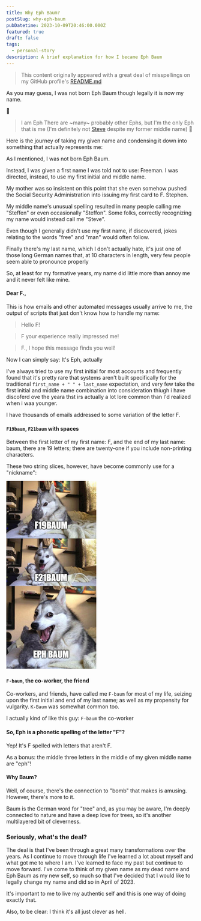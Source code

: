 ```yaml
---
title: Why Eph Baum?
postSlug: why-eph-baum
pubDatetime: 2023-10-09T20:46:00.000Z
featured: true
draft: false
tags:
  - personal-story
description: A brief explanation for how I became Eph Baum
---
```


> This content originally appeared with a great deal of misspellings on my GitHub profile's [README.md](https://github.com/ephbaum/ephbaum/edit/main/README.md)

As you may guess, I was not born Eph Baum though legally it is now my name.

🎵

> I am Eph
> There are ~many~ probably other Ephs, but I'm the only Eph that is me (I'm definitely not [Steve](https://youtu.be/5vtZcojS9KA) despite my former middle name)
> 🎵

Here is the journey of taking my given name and condensing it down into something that actually represents me:

As I mentioned, I was not born Eph Baum.

Instead, I was given a first name I was told not to use: Freeman. I was directed, instead, to use my first initial and middle name.

My mother was so insistent on this point that she even somehow pushed the Social Security Administration into issuing my first card to F. Stephen.

My middle name's unusual spelling resulted in many people calling me "Steffen" or even occasionally "Steffon". Some folks, correctly recognizing my name would instead call me "Steve".

Even though I generally didn't use my first name, if discovered, jokes relating to the words "free" and "man" would often follow.

Finally there's my last name, which I don't actually hate, it's just one of those long German names that, at 10 characters in length, very few people seem able to pronounce properly

So, at least for my formative years, my name did little more than annoy me and it never felt like mine.

#### Dear F.,

This is how emails and other automated messages usually arrive to me, the output of scripts that just don't know how to handle my name:

> Hello F!

> F your experience really impressed me!

> F., I hope this message finds you well!

Now I can simply say: It's Eph, actually

I've always tried to use my first initial for most accounts and frequently found that it's pretty rare that systems aren't built specifically for the traditional `first_name + " " + last_name` expectation, and very few take the first initial and middle name combination into consideration thiugh i have discoferd ove the yeara thst irs actually a lot lore common than I'd realized when i waa younger.

I have thousands of emails addressed to some variation of the letter F.

#### `F19baum`, `F21baum` with spaces

Between the first letter of my first name: F, and the end of my last name: baum, there are 19 letters; there are twenty-one if you include non-printing characters.

These two string slices, however, have become commonly use for a "nickname":

![Eph Baum Pun Dog](../../assets/images/2023/10/eph_baum_pun_dog.jpg)

#### `F-baum`, the co-worker, the friend

Co-workers, and friends, have called me `F-baum` for most of my life, seizing upon the first initial and end of my last name; as well as my propensity for vulgarity. `K-Baum` was somewhat common too.

I actually kind of like this guy: `F-baum` the co-worker

#### So, Eph is a phonetic spelling of the letter "F"?

Yep! It's F spelled with letters that aren't F.

As a bonus: the middle three letters in the middle of my given middle name are "eph"!

#### Why Baum?

Well, of course, there's the connection to "bomb" that makes is amusing. However, there's more to it.

Baum is the German word for "tree" and, as you may be aware, I'm deeply connected to nature and have a deep love for trees, so it's another multilayered bit of cleverness.

### Seriously, what's the deal?

The deal is that I've been through a great many transformations over the years. As I continue to move through life I've learned a lot about myself and what got me to where I am. I've learned to face my past but continue to move forward. I've come to think of my given name as my dead name and Eph Baum as my new self, so much so that I've decided that I would like to legally change my name and did so in April of 2023.

It's important to me to live my authentic self and this is one way of doing exactly that.

Also, to be clear: I think it's all just clever as hell.
